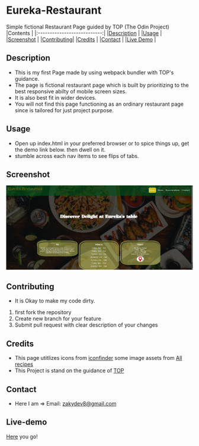 # Eureka-Restaurant
Simple fictional Restaurant Page guided by TOP (The Odin Project)
|Contents                     |
|:---------------------------:|
|[Description](#Description)  |
|[Usage](#Usage)              |
|[Screenshot](#Screenshot)    |
|[Contributing](#Contributing)|
|[Credits](#Credits)          |
|[Contact](#Contact)          |
|[Live Demo](#Live-demo)          |
## Description
- This is my first Page made by using webpack bundler with TOP's guidance.
- The page is fictional restaurant page which is built by prioritizing to the best responsive abilty of mobile screen sizes.
- It is also best fit in wider devices.
- You will not find this page functioning as an ordinary restaurant page since is tailored for just project purpose.

## Usage
- Open up index.html in your preferred browser or to spice things up, get the demo link below. then dwell on it.
- stumble across each nav items to see flips of tabs.

## Screenshot
![Here is the sneakpeak of the page](./dist/Assets/eureka.png)

## Contributing
- It is Okay to make my code dirty.
1. first fork the repository
2. Create new branch for your feature
3. Submit pull request with clear description of your changes

## Credits

- This page utitlizes icons from [iconfinder](https://www.iconfinder.com/) some image assets from [All recipes](https://www.allrecipes.com)
- This Project is stand on the guidance of [TOP](https://www.theodinproject.com/)

## Contact

- Here I am => Email: zakydev8@gmail.com

## Live-demo
[Here](https://zakymaky8.github.io/Eureka-Restaurant/) you go!
